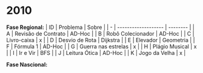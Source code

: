 # 2010
**Fase Regional:**
| ID  |  Problema  | Sobre |
| - | ------------------- | -------- |
| A |  Revisão de Contrato |  AD-Hoc |
| B |  Robô Colecionador |  AD-Hoc |
| C |  Livro-caixa |  x |
| D |  Desvio de Rota |  Dijkstra |
| E |  Elevador |  Geometria |
| F |  Fórmula 1 |  AD-Hoc |
| G |  Guerra nas estrelas |  x |
| H |  Plágio Musical |  x |
| I |  Ir e Vir |  BFS |
| J |  Leitura Ótica |  AD-Hoc |
| K |  Jogo da Velha |  x |

**Fase Nascional:**
